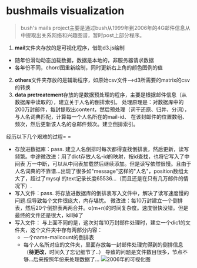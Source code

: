 # bushmails visualization
> bush's mails project主要是通过bush从1999年到2006年的4G邮件信息从中提取出关系网络和兴趣图谱，暂时post上部分程序。

1. **mail**文件夹存放的是可视化程序，借助d3.js绘制
  - 随年份滑动动态加载数据，数据是本地的，非服务器请求数据
  - 各年份不同，chord图重新绘制，同时更新右上角的颜色图例的值
2. **others**文件夹存放的是辅助程序，如原始csv文件——>d3所需要的matrix的csv的转换
3. **data pretreatement**存放的是数据预处理的程序，主要是根据邮件信息（从数据库中读取的），建立关于人名的倒排索引。
  处理原理是：对数据库中的200万封邮件，每封提取出content，然后预处理（词干还原、归并、分词），与人名词典匹配，计算每一个人名所在的mail-id、
  在该封邮件的位置数组、频次，然后更新该人名的总邮件频次。建立倒排索引。
  
  经历以下几个艰难的过程= =
  - 存放进数据库：pass.
    建立人名倒排时每次都得查找倒排表，然后更新，读写频繁。中途微改进：用了dict存放人名-id的映射，按id查找，也将它写入了中间表
    万一中断，可以从中间表加载然后继续添加。但是读写依然很慢。且由于人名词典的不靠谱...出现了很多如"message"这样的"人名"，position数组太大了，超过了mysql
    的text记录长度65536...（而且还是在只有几万邮件的情况下）.
  - 写入文件：pass.
    将存放进数据库的倒排表写入文件中，解决了读写速度慢的问题.但导致每个文件很庞大，内存堪忧。
    微改进：每10万封建立一个倒排表，然后20个倒排表两两合并。o(m+n)的时间复杂度。速度很快没错。但是最终的文件还是很大，kill掉了
  - 写入文件：
    与上面不同的是，这次对每10万封邮件处理时，建立一个dic1的文件夹，这个文件夹中存有两部分内容：
     - 一个name-mailcount的倒排表
     - 每个人名所对应的文件夹，里面存放每一封邮件处理完得到的倒排信息（**待更改**，时间久了忘记细节了..）
    导致的问题是文件数目很多，节点不够...后来按照年份来处理数据了...
  ![2006年的可视化图](http://#/15-12-27/23508544.jpg)
  
    

